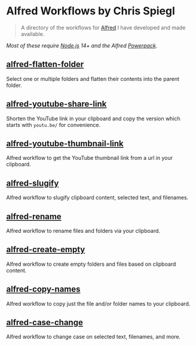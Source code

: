 # Alfred Workflows by Chris Spiegl

> A directory of the workflows for [Alfred](https://alfredapp.com) I have developed and made available.

*Most of these require [Node.js](https://nodejs.org) 14+ and the Alfred [Powerpack](https://alfredapp.com/powerpack/).*

## [alfred-flatten-folder](https://github.com/chrisspiegl/alfred-flatten-folder)

Select one or multiple folders and flatten their contents into the parent folder.

## [alfred-youtube-share-link](https://github.com/chrisspiegl/alfred-youtube-share-link)

Shorten the YouTube link in your clipboard and copy the version which starts with `youtu.be/` for convenience.

## [alfred-youtube-thumbnail-link](https://github.com/chrisspiegl/alfred-youtube-thumbnail-link)

Alfred workflow to get the YouTube thumbnail link from a url in your clipboard.

## [alfred-slugify](https://github.com/chrisspiegl/alfred-slugify)

Alfred workflow to slugify clipboard content, selected text, and filenames.

## [alfred-rename](https://github.com/chrisspiegl/alfred-rename)

Alfred workflow to rename files and folders via your clipboard.

## [alfred-create-empty](https://github.com/chrisspiegl/alfred-create-empty)

Alfred workflow to create empty folders and files based on clipboard content.

## [alfred-copy-names](https://github.com/chrisspiegl/alfred-copy-names)

Alfred workflow to copy just the file and/or folder names to your clipboard.

## [alfred-case-change](https://github.com/chrisspiegl/alfred-case-change)

Alfred workflow to change case on selected text, filenames, and more.
